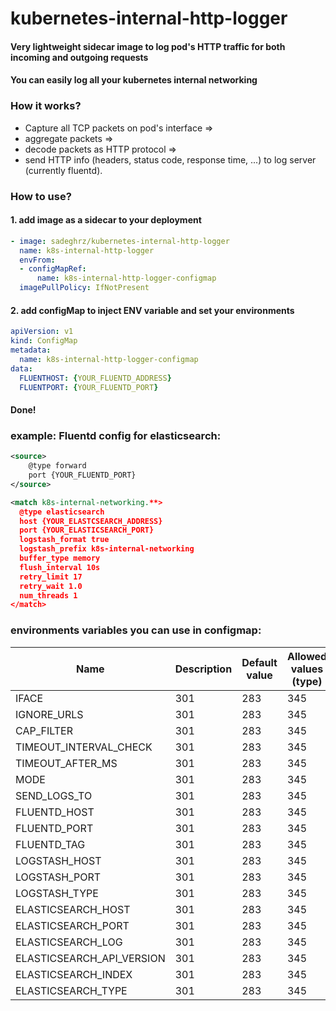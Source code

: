 # kubernetes-internal-http-logger

#### Very lightweight sidecar image to log pod's HTTP traffic for both incoming and outgoing requests
#### You can easily log all your kubernetes internal networking

### How it works?
- Capture all TCP packets on pod's interface => 
- aggregate packets => 
- decode packets as HTTP protocol => 
- send HTTP info (headers, status code, response time, ...) to log server (currently fluentd).

### How to use?
#### 1. add image as a sidecar to your deployment
```yaml
- image: sadeghrz/kubernetes-internal-http-logger
  name: k8s-internal-http-logger
  envFrom:
  - configMapRef:
      name: k8s-internal-http-logger-configmap
  imagePullPolicy: IfNotPresent
```

#### 2. add configMap to inject ENV variable and set your environments
```yaml
apiVersion: v1
kind: ConfigMap
metadata:
  name: k8s-internal-http-logger-configmap
data:
  FLUENTHOST: {YOUR_FLUENTD_ADDRESS}
  FLUENTPORT: {YOUR_FLUENTD_PORT}
```

#### Done!

### example: Fluentd config for elasticsearch:
```xml
<source>
    @type forward
    port {YOUR_FLUENTD_PORT}
</source>

<match k8s-internal-networking.**>
  @type elasticsearch
  host {YOUR_ELASTCSEARCH_ADDRESS}
  port {YOUR_ELASTICSEARCH_PORT}
  logstash_format true
  logstash_prefix k8s-internal-networking
  buffer_type memory
  flush_interval 10s
  retry_limit 17
  retry_wait 1.0
  num_threads 1
</match>
```
### environments variables you can use in configmap:
Name | Description | Default value | Allowed values (type)
--- | --- | --- | ---
IFACE | 301 | 283 | 345
IGNORE_URLS | 301 | 283 | 345
CAP_FILTER | 301 | 283 | 345
TIMEOUT_INTERVAL_CHECK | 301 | 283 | 345
TIMEOUT_AFTER_MS | 301 | 283 | 345
MODE | 301 | 283 | 345
SEND_LOGS_TO | 301 | 283 | 345
FLUENTD_HOST | 301 | 283 | 345
FLUENTD_PORT | 301 | 283 | 345
FLUENTD_TAG | 301 | 283 | 345
LOGSTASH_HOST | 301 | 283 | 345
LOGSTASH_PORT | 301 | 283 | 345
LOGSTASH_TYPE | 301 | 283 | 345
ELASTICSEARCH_HOST | 301 | 283 | 345
ELASTICSEARCH_PORT | 301 | 283 | 345
ELASTICSEARCH_LOG | 301 | 283 | 345
ELASTICSEARCH_API_VERSION | 301 | 283 | 345
ELASTICSEARCH_INDEX | 301 | 283 | 345
ELASTICSEARCH_TYPE | 301 | 283 | 345